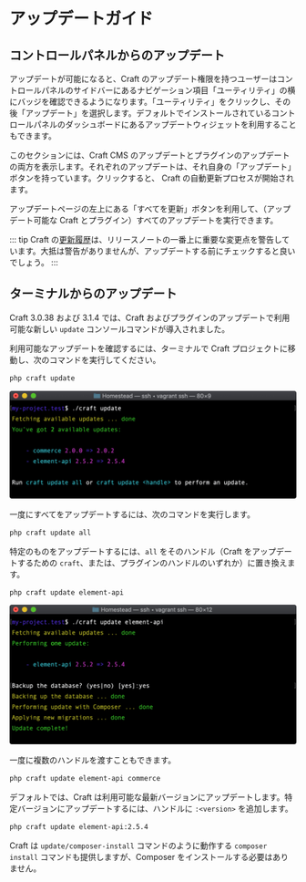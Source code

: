 # アップデートガイド

## コントロールパネルからのアップデート

アップデートが可能になると、Craft のアップデート権限を持つユーザーはコントロールパネルのサイドバーにあるナビゲーション項目「ユーティリティ」の横にバッジを確認できるようになります。「ユーティリティ」をクリックし、その後「アップデート」を選択します。デフォルトでインストールされているコントロールパネルのダッシュボードにあるアップデートウィジェットを利用することもできます。

このセクションには、Craft CMS のアップデートとプラグインのアップデートの両方を表示します。それぞれのアップデートは、それ自身の「アップデート」ボタンを持っています。クリックすると、 Craft の自動更新プロセスが開始されます。

アップデートページの左上にある「すべてを更新」ボタンを利用して、（アップデート可能な Craft とプラグイン）すべてのアップデートを実行できます。

::: tip
Craft の[更新履歴](https://github.com/craftcms/cms/blob/main/CHANGELOG.md)は、リリースノートの一番上に重要な変更点を警告しています。大抵は警告がありませんが、アップデートする前にチェックすると良いでしょう。
:::

## ターミナルからのアップデート

Craft 3.0.38 および 3.1.4 では、Craft およびプラグインのアップデートで利用可能な新しい `update` コンソールコマンドが導入されました。

利用可能なアップデートを確認するには、ターミナルで Craft プロジェクトに移動し、次のコマンドを実行してください。

```bash
php craft update
```

![`update` コマンドによるインタラクションの例。](./images/cli-update-info.png)

一度にすべてをアップデートするには、次のコマンドを実行します。

```bash
php craft update all
```

特定のものをアップデートするには、`all` をそのハンドル（Craft をアップデートするための `craft`、または、プラグインのハンドルのいずれか）に置き換えます。

```bash
php craft update element-api
```

![`update <handle>` コマンドによるインタラクションの例。](./images/cli-update-plugin.png)

一度に複数のハンドルを渡すこともできます。

```bash
php craft update element-api commerce
```

デフォルトでは、Craft は利用可能な最新バージョンにアップデートします。特定バージョンにアップデートするには、ハンドルに `:<version>` を追加します。

```bash
php craft update element-api:2.5.4
```

Craft は `update/composer-install` コマンドのように動作する `composer install` コマンドも提供しますが、Composer をインストールする必要はありません。
